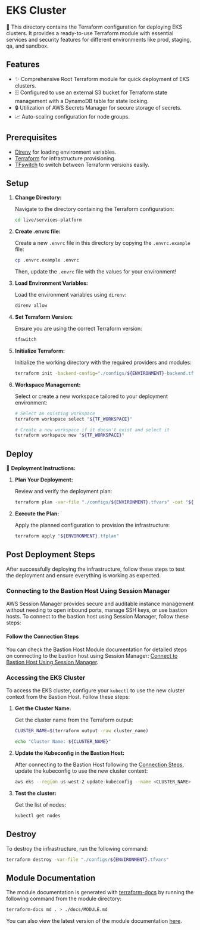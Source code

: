 # EKS Cluster

🏢 This directory contains the Terraform configuration for deploying EKS clusters. It provides a ready-to-use Terraform module with essential services and security features for different environments like prod, staging, qa, and sandbox.

## Features

- ✨ Comprehensive Root Terraform module for quick deployment of EKS clusters.
- 🗄️ Configured to use an external S3 bucket for Terraform state management with a DynamoDB table for state locking.
- 🔒 Utilization of AWS Secrets Manager for secure storage of secrets.
- 📈 Auto-scaling configuration for node groups.

## Prerequisites

- [Direnv](https://direnv.net/) for loading environment variables.
- [Terraform](https://www.terraform.io/downloads.html) for infrastructure provisioning.
- [TFswitch](https://tfswitch.warrensbox.com/) to switch between Terraform versions easily.

## Setup

1. **Change Directory:**

   Navigate to the directory containing the Terraform configuration:

   ```sh
   cd live/services-platform
   ```

2. **Create .envrc file:**

   Create a new `.envrc` file in this directory by copying the `.envrc.example` file:

   ```sh
   cp .envrc.example .envrc
   ```

   Then, update the `.envrc` file with the values for your environment!

3. **Load Environment Variables:**

   Load the environment variables using `direnv`:

   ```sh
   direnv allow
   ```

4. **Set Terraform Version:**

   Ensure you are using the correct Terraform version:

   ```sh
   tfswitch
   ```

5. **Initialize Terraform:**

   Initialize the working directory with the required providers and modules:

   ```sh
   terraform init -backend-config="./configs/${ENVIRONMENT}-backend.tfvars"
   ```

6. **Workspace Management:**

   Select or create a new workspace tailored to your deployment environment:

   ```sh
   # Select an existing workspace
   terraform workspace select "${TF_WORKSPACE}"

   # Create a new workspace if it doesn't exist and select it
   terraform workspace new "${TF_WORKSPACE}"
   ```

## Deploy

🚀 **Deployment Instructions:**

1. **Plan Your Deployment:**

   Review and verify the deployment plan:

   ```sh
   terraform plan -var-file "./configs/${ENVIRONMENT}.tfvars" -out "${ENVIRONMENT}.tfplan"
   ```

2. **Execute the Plan:**

   Apply the planned configuration to provision the infrastructure:

   ```sh
   terraform apply "${ENVIRONMENT}.tfplan"
   ```

## Post Deployment Steps

After successfully deploying the infrastructure, follow these steps to test the deployment and ensure everything is working as expected.

### Connecting to the Bastion Host Using Session Manager

AWS Session Manager provides secure and auditable instance management without needing to open inbound ports, manage SSH keys, or use bastion hosts. To connect to the bastion host using Session Manager, follow these steps:

#### Follow the Connection Steps

You can check the Bastion Host Module documentation for detailed steps on connecting to the bastion host using Session Manager: [Connect to Bastion Host Using Session Manager](../../modules/bastion/README.md#connecting-to-the-bastion-host-using-session-manager).

### Accessing the EKS Cluster

To access the EKS cluster, configure your `kubectl` to use the new cluster context from the Bastion Host. Follow these steps:

1. **Get the Cluster Name:**

   Get the cluster name from the Terraform output:

   ```sh
   CLUSTER_NAME=$(terraform output -raw cluster_name)

   echo "Cluster Name: ${CLUSTER_NAME}"
   ```

2. **Update the Kubeconfig in the Bastion Host:**

   After connecting to the Bastion Host following the [Connection Steps](#connecting-to-the-bastion-host-using-session-manager), update the kubeconfig to use the new cluster context:

   ```sh
   aws eks --region us-west-2 update-kubeconfig --name <CLUSTER_NAME>
   ```

3. **Test the cluster:**

   Get the list of nodes:

   ```sh
   kubectl get nodes
   ```

## Destroy

To destroy the infrastructure, run the following command:

```sh
terraform destroy -var-file "./configs/${ENVIRONMENT}.tfvars"
```

## Module Documentation

The module documentation is generated with [terraform-docs](https://github.com/terraform-docs/terraform-docs) by running the following command from the module directory:

```sh
terraform-docs md . > ./docs/MODULE.md
```

You can also view the latest version of the module documentation [here](./docs/MODULE.md).
